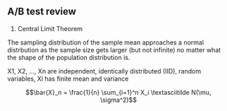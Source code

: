## A/B test review

1. Central Limit Theorem

The sampling distribution of the sample mean approaches a normal distrbution as the sample size gets larger (but not infinite) no matter what the shape of the population distribution is.

X1, X2, ..., Xn are independent, identically distributed (IID), random variables, Xi has finite mean and variance

```math
\bar{X}_n = \frac{1}{n} \sum_{i=1}^n X_i \textasciitilde N(\mu, \sigma^2)
```